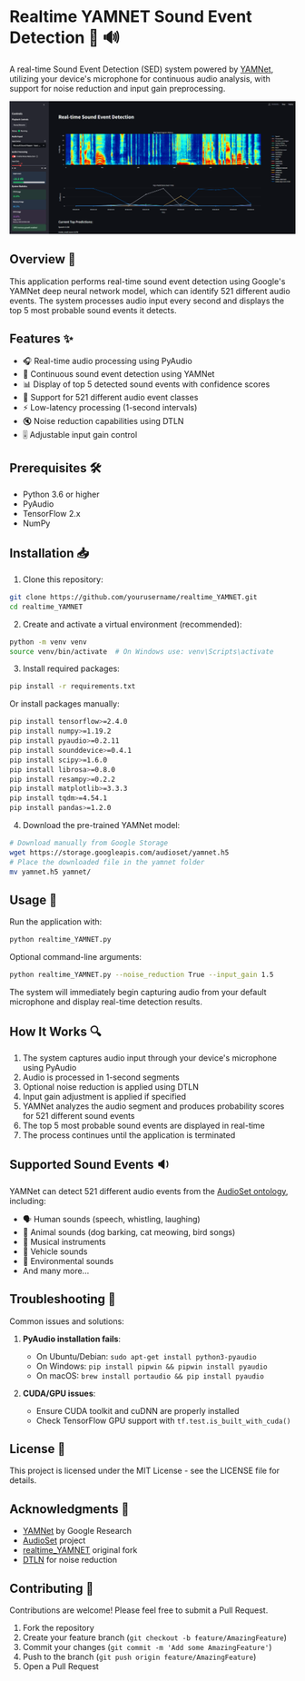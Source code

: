 # Realtime YAMNET Sound Event Detection 🎤 🔊

A real-time Sound Event Detection (SED) system powered by [YAMNet](https://github.com/tensorflow/models/tree/master/research/audioset/yamnet), utilizing your device's microphone for continuous audio analysis, with support for noise reduction and input gain preprocessing.

![Screenshot of the application in action](./Screenshot.png)

## Overview 🎯

This application performs real-time sound event detection using Google's YAMNet deep neural network model, which can identify 521 different audio events. The system processes audio input every second and displays the top 5 most probable sound events it detects.

## Features ✨

- 🎧 Real-time audio processing using PyAudio
- 🤖 Continuous sound event detection using YAMNet
- 📊 Display of top 5 detected sound events with confidence scores
- 🎵 Support for 521 different audio event classes
- ⚡ Low-latency processing (1-second intervals)
- 🔇 Noise reduction capabilities using DTLN
- 🎚️ Adjustable input gain control

## Prerequisites 🛠️

- Python 3.6 or higher
- PyAudio
- TensorFlow 2.x
- NumPy

## Installation 📥

1. Clone this repository:
```bash
git clone https://github.com/yourusername/realtime_YAMNET.git
cd realtime_YAMNET
```

2. Create and activate a virtual environment (recommended):
```bash
python -m venv venv
source venv/bin/activate  # On Windows use: venv\Scripts\activate
```

3. Install required packages:
```bash
pip install -r requirements.txt
```

Or install packages manually:
```bash
pip install tensorflow>=2.4.0
pip install numpy>=1.19.2
pip install pyaudio>=0.2.11
pip install sounddevice>=0.4.1
pip install scipy>=1.6.0
pip install librosa>=0.8.0
pip install resampy>=0.2.2
pip install matplotlib>=3.3.3
pip install tqdm>=4.54.1
pip install pandas>=1.2.0
```

4. Download the pre-trained YAMNet model:
```bash
# Download manually from Google Storage
wget https://storage.googleapis.com/audioset/yamnet.h5
# Place the downloaded file in the yamnet folder
mv yamnet.h5 yamnet/
```

## Usage 🚀

Run the application with:
```bash
python realtime_YAMNET.py
```

Optional command-line arguments:
```bash
python realtime_YAMNET.py --noise_reduction True --input_gain 1.5
```

The system will immediately begin capturing audio from your default microphone and display real-time detection results.

## How It Works 🔍

1. The system captures audio input through your device's microphone using PyAudio
2. Audio is processed in 1-second segments
3. Optional noise reduction is applied using DTLN
4. Input gain adjustment is applied if specified
5. YAMNet analyzes the audio segment and produces probability scores for 521 different sound events
6. The top 5 most probable sound events are displayed in real-time
7. The process continues until the application is terminated

## Supported Sound Events 🔉

YAMNet can detect 521 different audio events from the [AudioSet ontology](https://research.google.com/audioset/), including:
- 🗣️ Human sounds (speech, whistling, laughing)
- 🐾 Animal sounds (dog barking, cat meowing, bird songs)
- 🎸 Musical instruments
- 🚗 Vehicle sounds
- 🌳 Environmental sounds
- And many more...

## Troubleshooting 🔧

Common issues and solutions:

1. **PyAudio installation fails**:
   - On Ubuntu/Debian: `sudo apt-get install python3-pyaudio`
   - On Windows: `pip install pipwin && pipwin install pyaudio`
   - On macOS: `brew install portaudio && pip install pyaudio`

2. **CUDA/GPU issues**:
   - Ensure CUDA toolkit and cuDNN are properly installed
   - Check TensorFlow GPU support with `tf.test.is_built_with_cuda()`

## License 📄

This project is licensed under the MIT License - see the LICENSE file for details.

## Acknowledgments 🙏

- [YAMNet](https://github.com/tensorflow/models/tree/master/research/audioset/yamnet) by Google Research
- [AudioSet](https://research.google.com/audioset/) project
- [realtime_YAMNET](https://github.com/SangwonSUH/realtime_YAMNET) original fork
- [DTLN](https://github.com/breizhn/DTLN) for noise reduction

## Contributing 🤝

Contributions are welcome! Please feel free to submit a Pull Request.

1. Fork the repository
2. Create your feature branch (`git checkout -b feature/AmazingFeature`)
3. Commit your changes (`git commit -m 'Add some AmazingFeature'`)
4. Push to the branch (`git push origin feature/AmazingFeature`)
5. Open a Pull Request
